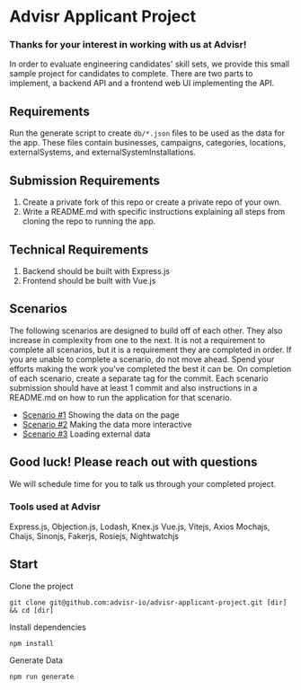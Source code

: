 # Advisr Applicant Project

### Thanks for your interest in working with us at Advisr!
In order to evaluate engineering candidates' skill sets, we provide this small sample project for candidates to complete. There are two parts to implement, a backend API and a frontend web UI implementing the API.

## Requirements
Run the generate script to create `db/*.json` files to be used as the data for the app. These files contain businesses, campaigns, categories, locations, externalSystems, and externalSystemInstallations.

## Submission Requirements
1. Create a private fork of this repo or create a private repo of your own.
2. Write a README.md with specific instructions explaining all steps from cloning the repo to running the app.

## Technical Requirements
1. Backend should be built with Express.js
2. Frontend should be built with Vue.js

## Scenarios
The following scenarios are designed to build off of each other. They also increase in complexity from one to the next. It is not a requirement to complete all scenarios, but it is a requirement they are completed in order. If you are unable to complete a scenario, do not move ahead. Spend your efforts making the work you've completed the best it can be. On completion of each scenario, create a separate tag for the commit. Each scenario submission should have at least 1 commit and also instructions in a README.md on how to run the application for that scenario.

- [Scenario #1](./Scenario1.md) Showing the data on the page
- [Scenario #2](./Scenario2.md) Making the data more interactive
- [Scenario #3](./Scenario3.md) Loading external data

## Good luck! Please reach out with questions
We will schedule time for you to talk us through your completed project.

### Tools used at Advisr
Express.js, Objection.js, Lodash, Knex.js
Vue.js, Vitejs, Axios
Mochajs, Chaijs, Sinonjs, Fakerjs, Rosiejs, Nightwatchjs

## Start

Clone the project
```
git clone git@github.com:advisr-io/advisr-applicant-project.git [dir] && cd [dir]
```

Install dependencies
```
npm install
```

Generate Data
```
npm run generate
```
